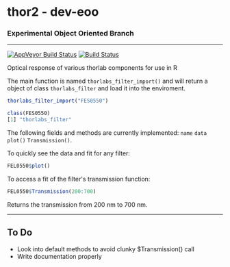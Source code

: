 # thor2 - dev-eoo
### Experimental Object Oriented Branch

------

[![AppVeyor Build Status](https://ci.appveyor.com/api/projects/status/github/tjconstant/thor2?branch=dev-eooC&svg=true)](https://ci.appveyor.com/project/tjconstant/thor2) [![Build Status](https://travis-ci.org/tjconstant/thor2.svg?branch=dev-eoo)](https://travis-ci.org/tjconstant/thor2)


Optical response of various thorlab components for use in R

The main function is named `thorlabs_filter_import()` and will return a object of class `thorlabs_filter` and load it into the enviroment.

```r
thorlabs_filter_import("FES0550")

class(FES0550)
[1] "thorlabs_filter"
```

The following fields and methods are currently implemented: `name` `data` `plot()` `Transmission()`. 

To quickly see the data and fit for any filter: 

```r 
FEL0550$plot()
````

To access a fit of the filter's transmission function:

```r
FEL0550$Transmission(200:700)
```

Returns the transmission from 200 nm to 700 nm.

--------

## To Do

* Look into default methods to avoid clunky $Transmission() call
* Write documentation properly
